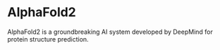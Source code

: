 # AlphaFold2
AlphaFold2 is a groundbreaking AI system developed by DeepMind for protein structure prediction.
